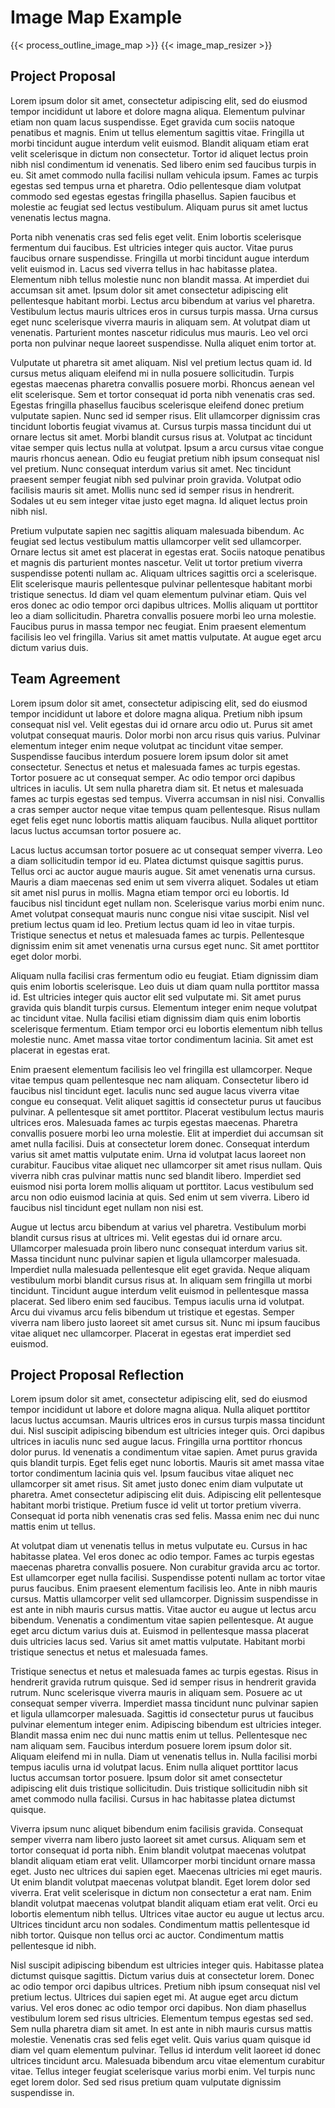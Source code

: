 # Image Map Example

{{< process_outline_image_map >}}
{{< image_map_resizer >}}

## Project Proposal

Lorem ipsum dolor sit amet, consectetur adipiscing elit, sed do eiusmod tempor incididunt ut labore et dolore magna aliqua. Elementum pulvinar etiam non quam lacus suspendisse. Eget gravida cum sociis natoque penatibus et magnis. Enim ut tellus elementum sagittis vitae. Fringilla ut morbi tincidunt augue interdum velit euismod. Blandit aliquam etiam erat velit scelerisque in dictum non consectetur. Tortor id aliquet lectus proin nibh nisl condimentum id venenatis. Sed libero enim sed faucibus turpis in eu. Sit amet commodo nulla facilisi nullam vehicula ipsum. Fames ac turpis egestas sed tempus urna et pharetra. Odio pellentesque diam volutpat commodo sed egestas egestas fringilla phasellus. Sapien faucibus et molestie ac feugiat sed lectus vestibulum. Aliquam purus sit amet luctus venenatis lectus magna.

Porta nibh venenatis cras sed felis eget velit. Enim lobortis scelerisque fermentum dui faucibus. Est ultricies integer quis auctor. Vitae purus faucibus ornare suspendisse. Fringilla ut morbi tincidunt augue interdum velit euismod in. Lacus sed viverra tellus in hac habitasse platea. Elementum nibh tellus molestie nunc non blandit massa. At imperdiet dui accumsan sit amet. Ipsum dolor sit amet consectetur adipiscing elit pellentesque habitant morbi. Lectus arcu bibendum at varius vel pharetra. Vestibulum lectus mauris ultrices eros in cursus turpis massa. Urna cursus eget nunc scelerisque viverra mauris in aliquam sem. At volutpat diam ut venenatis. Parturient montes nascetur ridiculus mus mauris. Leo vel orci porta non pulvinar neque laoreet suspendisse. Nulla aliquet enim tortor at.

Vulputate ut pharetra sit amet aliquam. Nisl vel pretium lectus quam id. Id cursus metus aliquam eleifend mi in nulla posuere sollicitudin. Turpis egestas maecenas pharetra convallis posuere morbi. Rhoncus aenean vel elit scelerisque. Sem et tortor consequat id porta nibh venenatis cras sed. Egestas fringilla phasellus faucibus scelerisque eleifend donec pretium vulputate sapien. Nunc sed id semper risus. Elit ullamcorper dignissim cras tincidunt lobortis feugiat vivamus at. Cursus turpis massa tincidunt dui ut ornare lectus sit amet. Morbi blandit cursus risus at. Volutpat ac tincidunt vitae semper quis lectus nulla at volutpat. Ipsum a arcu cursus vitae congue mauris rhoncus aenean. Odio eu feugiat pretium nibh ipsum consequat nisl vel pretium. Nunc consequat interdum varius sit amet. Nec tincidunt praesent semper feugiat nibh sed pulvinar proin gravida. Volutpat odio facilisis mauris sit amet. Mollis nunc sed id semper risus in hendrerit. Sodales ut eu sem integer vitae justo eget magna. Id aliquet lectus proin nibh nisl.

Pretium vulputate sapien nec sagittis aliquam malesuada bibendum. Ac feugiat sed lectus vestibulum mattis ullamcorper velit sed ullamcorper. Ornare lectus sit amet est placerat in egestas erat. Sociis natoque penatibus et magnis dis parturient montes nascetur. Velit ut tortor pretium viverra suspendisse potenti nullam ac. Aliquam ultrices sagittis orci a scelerisque. Elit scelerisque mauris pellentesque pulvinar pellentesque habitant morbi tristique senectus. Id diam vel quam elementum pulvinar etiam. Quis vel eros donec ac odio tempor orci dapibus ultrices. Mollis aliquam ut porttitor leo a diam sollicitudin. Pharetra convallis posuere morbi leo urna molestie. Faucibus purus in massa tempor nec feugiat. Enim praesent elementum facilisis leo vel fringilla. Varius sit amet mattis vulputate. At augue eget arcu dictum varius duis.

## Team Agreement

Lorem ipsum dolor sit amet, consectetur adipiscing elit, sed do eiusmod tempor incididunt ut labore et dolore magna aliqua. Pretium nibh ipsum consequat nisl vel. Velit egestas dui id ornare arcu odio ut. Purus sit amet volutpat consequat mauris. Dolor morbi non arcu risus quis varius. Pulvinar elementum integer enim neque volutpat ac tincidunt vitae semper. Suspendisse faucibus interdum posuere lorem ipsum dolor sit amet consectetur. Senectus et netus et malesuada fames ac turpis egestas. Tortor posuere ac ut consequat semper. Ac odio tempor orci dapibus ultrices in iaculis. Ut sem nulla pharetra diam sit. Et netus et malesuada fames ac turpis egestas sed tempus. Viverra accumsan in nisl nisi. Convallis a cras semper auctor neque vitae tempus quam pellentesque. Risus nullam eget felis eget nunc lobortis mattis aliquam faucibus. Nulla aliquet porttitor lacus luctus accumsan tortor posuere ac.

Lacus luctus accumsan tortor posuere ac ut consequat semper viverra. Leo a diam sollicitudin tempor id eu. Platea dictumst quisque sagittis purus. Tellus orci ac auctor augue mauris augue. Sit amet venenatis urna cursus. Mauris a diam maecenas sed enim ut sem viverra aliquet. Sodales ut etiam sit amet nisl purus in mollis. Magna etiam tempor orci eu lobortis. Id faucibus nisl tincidunt eget nullam non. Scelerisque varius morbi enim nunc. Amet volutpat consequat mauris nunc congue nisi vitae suscipit. Nisl vel pretium lectus quam id leo. Pretium lectus quam id leo in vitae turpis. Tristique senectus et netus et malesuada fames ac turpis. Pellentesque dignissim enim sit amet venenatis urna cursus eget nunc. Sit amet porttitor eget dolor morbi.

Aliquam nulla facilisi cras fermentum odio eu feugiat. Etiam dignissim diam quis enim lobortis scelerisque. Leo duis ut diam quam nulla porttitor massa id. Est ultricies integer quis auctor elit sed vulputate mi. Sit amet purus gravida quis blandit turpis cursus. Elementum integer enim neque volutpat ac tincidunt vitae. Nulla facilisi etiam dignissim diam quis enim lobortis scelerisque fermentum. Etiam tempor orci eu lobortis elementum nibh tellus molestie nunc. Amet massa vitae tortor condimentum lacinia. Sit amet est placerat in egestas erat.

Enim praesent elementum facilisis leo vel fringilla est ullamcorper. Neque vitae tempus quam pellentesque nec nam aliquam. Consectetur libero id faucibus nisl tincidunt eget. Iaculis nunc sed augue lacus viverra vitae congue eu consequat. Velit aliquet sagittis id consectetur purus ut faucibus pulvinar. A pellentesque sit amet porttitor. Placerat vestibulum lectus mauris ultrices eros. Malesuada fames ac turpis egestas maecenas. Pharetra convallis posuere morbi leo urna molestie. Elit at imperdiet dui accumsan sit amet nulla facilisi. Duis at consectetur lorem donec. Consequat interdum varius sit amet mattis vulputate enim. Urna id volutpat lacus laoreet non curabitur. Faucibus vitae aliquet nec ullamcorper sit amet risus nullam. Quis viverra nibh cras pulvinar mattis nunc sed blandit libero. Imperdiet sed euismod nisi porta lorem mollis aliquam ut porttitor. Lacus vestibulum sed arcu non odio euismod lacinia at quis. Sed enim ut sem viverra. Libero id faucibus nisl tincidunt eget nullam non nisi est.

Augue ut lectus arcu bibendum at varius vel pharetra. Vestibulum morbi blandit cursus risus at ultrices mi. Velit egestas dui id ornare arcu. Ullamcorper malesuada proin libero nunc consequat interdum varius sit. Massa tincidunt nunc pulvinar sapien et ligula ullamcorper malesuada. Imperdiet nulla malesuada pellentesque elit eget gravida. Neque aliquam vestibulum morbi blandit cursus risus at. In aliquam sem fringilla ut morbi tincidunt. Tincidunt augue interdum velit euismod in pellentesque massa placerat. Sed libero enim sed faucibus. Tempus iaculis urna id volutpat. Arcu dui vivamus arcu felis bibendum ut tristique et egestas. Semper viverra nam libero justo laoreet sit amet cursus sit. Nunc mi ipsum faucibus vitae aliquet nec ullamcorper. Placerat in egestas erat imperdiet sed euismod.

## Project Proposal Reflection

Lorem ipsum dolor sit amet, consectetur adipiscing elit, sed do eiusmod tempor incididunt ut labore et dolore magna aliqua. Nulla aliquet porttitor lacus luctus accumsan. Mauris ultrices eros in cursus turpis massa tincidunt dui. Nisl suscipit adipiscing bibendum est ultricies integer quis. Orci dapibus ultrices in iaculis nunc sed augue lacus. Fringilla urna porttitor rhoncus dolor purus. Id venenatis a condimentum vitae sapien. Amet purus gravida quis blandit turpis. Eget felis eget nunc lobortis. Mauris sit amet massa vitae tortor condimentum lacinia quis vel. Ipsum faucibus vitae aliquet nec ullamcorper sit amet risus. Sit amet justo donec enim diam vulputate ut pharetra. Amet consectetur adipiscing elit duis. Adipiscing elit pellentesque habitant morbi tristique. Pretium fusce id velit ut tortor pretium viverra. Consequat id porta nibh venenatis cras sed felis. Massa enim nec dui nunc mattis enim ut tellus.

At volutpat diam ut venenatis tellus in metus vulputate eu. Cursus in hac habitasse platea. Vel eros donec ac odio tempor. Fames ac turpis egestas maecenas pharetra convallis posuere. Non curabitur gravida arcu ac tortor. Est ullamcorper eget nulla facilisi. Suspendisse potenti nullam ac tortor vitae purus faucibus. Enim praesent elementum facilisis leo. Ante in nibh mauris cursus. Mattis ullamcorper velit sed ullamcorper. Dignissim suspendisse in est ante in nibh mauris cursus mattis. Vitae auctor eu augue ut lectus arcu bibendum. Venenatis a condimentum vitae sapien pellentesque. At augue eget arcu dictum varius duis at. Euismod in pellentesque massa placerat duis ultricies lacus sed. Varius sit amet mattis vulputate. Habitant morbi tristique senectus et netus et malesuada fames.

Tristique senectus et netus et malesuada fames ac turpis egestas. Risus in hendrerit gravida rutrum quisque. Sed id semper risus in hendrerit gravida rutrum. Nunc scelerisque viverra mauris in aliquam sem. Posuere ac ut consequat semper viverra. Imperdiet massa tincidunt nunc pulvinar sapien et ligula ullamcorper malesuada. Sagittis id consectetur purus ut faucibus pulvinar elementum integer enim. Adipiscing bibendum est ultricies integer. Blandit massa enim nec dui nunc mattis enim ut tellus. Pellentesque nec nam aliquam sem. Faucibus interdum posuere lorem ipsum dolor sit. Aliquam eleifend mi in nulla. Diam ut venenatis tellus in. Nulla facilisi morbi tempus iaculis urna id volutpat lacus. Enim nulla aliquet porttitor lacus luctus accumsan tortor posuere. Ipsum dolor sit amet consectetur adipiscing elit duis tristique sollicitudin. Duis tristique sollicitudin nibh sit amet commodo nulla facilisi. Cursus in hac habitasse platea dictumst quisque.

Viverra ipsum nunc aliquet bibendum enim facilisis gravida. Consequat semper viverra nam libero justo laoreet sit amet cursus. Aliquam sem et tortor consequat id porta nibh. Enim blandit volutpat maecenas volutpat blandit aliquam etiam erat velit. Ullamcorper morbi tincidunt ornare massa eget. Justo nec ultrices dui sapien eget. Maecenas ultricies mi eget mauris. Ut enim blandit volutpat maecenas volutpat blandit. Eget lorem dolor sed viverra. Erat velit scelerisque in dictum non consectetur a erat nam. Enim blandit volutpat maecenas volutpat blandit aliquam etiam erat velit. Orci eu lobortis elementum nibh tellus. Ultrices vitae auctor eu augue ut lectus arcu. Ultrices tincidunt arcu non sodales. Condimentum mattis pellentesque id nibh tortor. Quisque non tellus orci ac auctor. Condimentum mattis pellentesque id nibh.

Nisl suscipit adipiscing bibendum est ultricies integer quis. Habitasse platea dictumst quisque sagittis. Dictum varius duis at consectetur lorem. Donec ac odio tempor orci dapibus ultrices. Pretium nibh ipsum consequat nisl vel pretium lectus. Ultrices dui sapien eget mi. At augue eget arcu dictum varius. Vel eros donec ac odio tempor orci dapibus. Non diam phasellus vestibulum lorem sed risus ultricies. Elementum tempus egestas sed sed. Sem nulla pharetra diam sit amet. In est ante in nibh mauris cursus mattis molestie. Venenatis cras sed felis eget velit. Quis varius quam quisque id diam vel quam elementum pulvinar. Tellus id interdum velit laoreet id donec ultrices tincidunt arcu. Malesuada bibendum arcu vitae elementum curabitur vitae. Tellus integer feugiat scelerisque varius morbi enim. Vel turpis nunc eget lorem dolor. Sed sed risus pretium quam vulputate dignissim suspendisse in.
